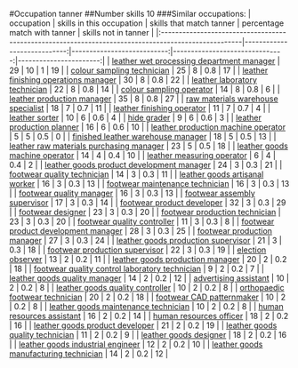 #Occupation tanner
##Number skills 10
###Similar occupations:
| occupation                                                                                          |   skills in this occupation |   skills that match tanner |   percentage match with tanner |   skills not in tanner |
|:----------------------------------------------------------------------------------------------------|----------------------------:|---------------------------:|-------------------------------:|-----------------------:|
| [leather wet processing department manager](leather_wet_processing_department_manager.md)           |                          29 |                         10 |                            1   |                     19 |
| [colour sampling technician](colour_sampling_technician.md)                                         |                          25 |                          8 |                            0.8 |                     17 |
| [leather finishing operations manager](leather_finishing_operations_manager.md)                     |                          30 |                          8 |                            0.8 |                     22 |
| [leather laboratory technician](leather_laboratory_technician.md)                                   |                          22 |                          8 |                            0.8 |                     14 |
| [colour sampling operator](colour_sampling_operator.md)                                             |                          14 |                          8 |                            0.8 |                      6 |
| [leather production manager](leather_production_manager.md)                                         |                          35 |                          8 |                            0.8 |                     27 |
| [raw materials warehouse specialist](raw_materials_warehouse_specialist.md)                         |                          18 |                          7 |                            0.7 |                     11 |
| [leather finishing operator](leather_finishing_operator.md)                                         |                          11 |                          7 |                            0.7 |                      4 |
| [leather sorter](leather_sorter.md)                                                                 |                          10 |                          6 |                            0.6 |                      4 |
| [hide grader](hide_grader.md)                                                                       |                           9 |                          6 |                            0.6 |                      3 |
| [leather production planner](leather_production_planner.md)                                         |                          16 |                          6 |                            0.6 |                     10 |
| [leather production machine operator](leather_production_machine_operator.md)                       |                           5 |                          5 |                            0.5 |                      0 |
| [finished leather warehouse manager](finished_leather_warehouse_manager.md)                         |                          18 |                          5 |                            0.5 |                     13 |
| [leather raw materials purchasing manager](leather_raw_materials_purchasing_manager.md)             |                          23 |                          5 |                            0.5 |                     18 |
| [leather goods machine operator](leather_goods_machine_operator.md)                                 |                          14 |                          4 |                            0.4 |                     10 |
| [leather measuring operator](leather_measuring_operator.md)                                         |                           6 |                          4 |                            0.4 |                      2 |
| [leather goods product development manager](leather_goods_product_development_manager.md)           |                          24 |                          3 |                            0.3 |                     21 |
| [footwear quality technician](footwear_quality_technician.md)                                       |                          14 |                          3 |                            0.3 |                     11 |
| [leather goods artisanal worker](leather_goods_artisanal_worker.md)                                 |                          16 |                          3 |                            0.3 |                     13 |
| [footwear maintenance technician](footwear_maintenance_technician.md)                               |                          16 |                          3 |                            0.3 |                     13 |
| [footwear quality manager](footwear_quality_manager.md)                                             |                          16 |                          3 |                            0.3 |                     13 |
| [footwear assembly supervisor](footwear_assembly_supervisor.md)                                     |                          17 |                          3 |                            0.3 |                     14 |
| [footwear product developer](footwear_product_developer.md)                                         |                          32 |                          3 |                            0.3 |                     29 |
| [footwear designer](footwear_designer.md)                                                           |                          23 |                          3 |                            0.3 |                     20 |
| [footwear production technician](footwear_production_technician.md)                                 |                          23 |                          3 |                            0.3 |                     20 |
| [footwear quality controller](footwear_quality_controller.md)                                       |                          11 |                          3 |                            0.3 |                      8 |
| [footwear product development manager](footwear_product_development_manager.md)                     |                          28 |                          3 |                            0.3 |                     25 |
| [footwear production manager](footwear_production_manager.md)                                       |                          27 |                          3 |                            0.3 |                     24 |
| [leather goods production supervisor](leather_goods_production_supervisor.md)                       |                          21 |                          3 |                            0.3 |                     18 |
| [footwear production supervisor](footwear_production_supervisor.md)                                 |                          22 |                          3 |                            0.3 |                     19 |
| [election observer](election_observer.md)                                                           |                          13 |                          2 |                            0.2 |                     11 |
| [leather goods production manager](leather_goods_production_manager.md)                             |                          20 |                          2 |                            0.2 |                     18 |
| [footwear quality control laboratory technician](footwear_quality_control_laboratory_technician.md) |                           9 |                          2 |                            0.2 |                      7 |
| [leather goods quality manager](leather_goods_quality_manager.md)                                   |                          14 |                          2 |                            0.2 |                     12 |
| [advertising assistant](advertising_assistant.md)                                                   |                          10 |                          2 |                            0.2 |                      8 |
| [leather goods quality controller](leather_goods_quality_controller.md)                             |                          10 |                          2 |                            0.2 |                      8 |
| [orthopaedic footwear technician](orthopaedic_footwear_technician.md)                               |                          20 |                          2 |                            0.2 |                     18 |
| [footwear CAD patternmaker](footwear_CAD_patternmaker.md)                                           |                          10 |                          2 |                            0.2 |                      8 |
| [leather goods maintenance technician](leather_goods_maintenance_technician.md)                     |                          10 |                          2 |                            0.2 |                      8 |
| [human resources assistant](human_resources_assistant.md)                                           |                          16 |                          2 |                            0.2 |                     14 |
| [human resources officer](human_resources_officer.md)                                               |                          18 |                          2 |                            0.2 |                     16 |
| [leather goods product developer](leather_goods_product_developer.md)                               |                          21 |                          2 |                            0.2 |                     19 |
| [leather goods quality technician](leather_goods_quality_technician.md)                             |                          11 |                          2 |                            0.2 |                      9 |
| [leather goods designer](leather_goods_designer.md)                                                 |                          18 |                          2 |                            0.2 |                     16 |
| [leather goods industrial engineer](leather_goods_industrial_engineer.md)                           |                          12 |                          2 |                            0.2 |                     10 |
| [leather goods manufacturing technician](leather_goods_manufacturing_technician.md)                 |                          14 |                          2 |                            0.2 |                     12 |
